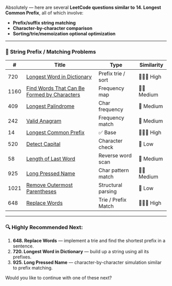 Absolutely — here are several **LeetCode questions similar to** **14. Longest Common Prefix**, all of which involve:

* **Prefix/suffix string matching**
* **Character-by-character comparison**
* **Sorting/trie/memoization optional optimization**

---

### 🔡 **String Prefix / Matching Problems**

| #    | Title                                                                                                                     | Type                | Similarity  |
| ---- | ------------------------------------------------------------------------------------------------------------------------- | ------------------- | ----------- |
| 720  | [Longest Word in Dictionary](https://leetcode.com/problems/longest-word-in-dictionary/)                                   | Prefix trie / sort  | 🔹🔹🔹 High |
| 1160 | [Find Words That Can Be Formed by Characters](https://leetcode.com/problems/find-words-that-can-be-formed-by-characters/) | Frequency map       | 🔹🔹 Medium |
| 409  | [Longest Palindrome](https://leetcode.com/problems/longest-palindrome/)                                                   | Char frequency      | 🔹 Medium   |
| 242  | [Valid Anagram](https://leetcode.com/problems/valid-anagram/)                                                             | Frequency match     | 🔹 Medium   |
| 14   | [Longest Common Prefix](https://leetcode.com/problems/longest-common-prefix/)                                             | ✅ Base              | 🔹🔹🔹 High |
| 520  | [Detect Capital](https://leetcode.com/problems/detect-capital/)                                                           | Character check     | 🔹 Low      |
| 58   | [Length of Last Word](https://leetcode.com/problems/length-of-last-word/)                                                 | Reverse word scan   | 🔹 Medium   |
| 925  | [Long Pressed Name](https://leetcode.com/problems/long-pressed-name/)                                                     | Char pattern match  | 🔹🔹 Medium |
| 1021 | [Remove Outermost Parentheses](https://leetcode.com/problems/remove-outermost-parentheses/)                               | Structural parsing  | 🔹 Low      |
| 648  | [Replace Words](https://leetcode.com/problems/replace-words/)                                                             | Trie / Prefix Match | 🔹🔹🔹 High |

---

### 🔍 Highly Recommended Next:

1. **648. Replace Words** — implement a trie and find the shortest prefix in a sentence.
2. **720. Longest Word in Dictionary** — build up a string using all its prefixes.
3. **925. Long Pressed Name** — character-by-character simulation similar to prefix matching.

Would you like to continue with one of these next?
